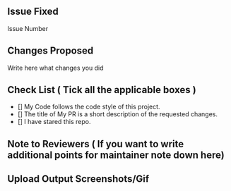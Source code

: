 <!-- Remove this section if not applicable -->

## Issue Fixed

<!-- Example: Issue Number #20 -->
Issue Number 

## Changes Proposed

Write here what changes you did

## Check List ( Tick all the applicable boxes )

<!-- Example -->

<!-- 
[x] - Correct; marked as done
you have to put `x` inside the box without any space either it will not tick the box
-->

- [] My Code follows the code style of this project.
- [] The title of My PR is a short description of the requested changes.
- [] I have stared this repo.

## Note to Reviewers ( If you want to write additional points for maintainer note down here)

<!-- Add notes to reviewers if applicable -->

## Upload Output Screenshots/Gif
